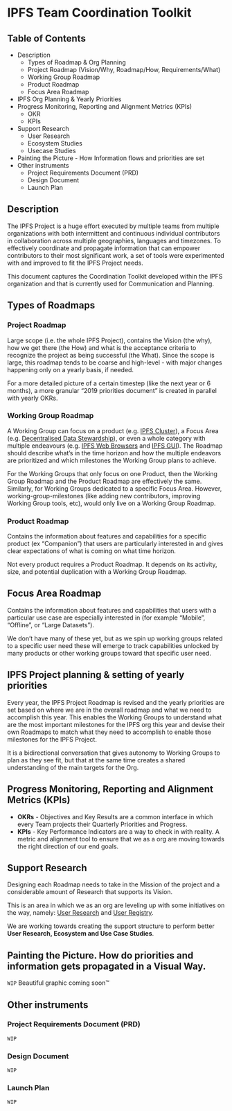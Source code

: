 # IPFS Team Coordination Toolkit

## Table of Contents

- Description
  - Types of Roadmap & Org Planning
  - Project Roadmap (Vision/Why, Roadmap/How, Requirements/What)
  - Working Group Roadmap
  - Product Roadmap
  - Focus Area Roadmap
- IPFS Org Planning & Yearly Priorities
- Progress Monitoring, Reporting and Alignment Metrics (KPIs)
  - OKR    
  - KPIs
- Support Research
  - User Research
  - Ecosystem Studies
  - Usecase Studies
- Painting the Picture - How Information flows and priorities are set
- Other instruments
  - Project Requirements Document (PRD)
  - Design Document
  - Launch Plan

## Description

The IPFS Project is a huge effort executed by multiple teams from multiple organizations with both intermittent and continuous individual contributors in collaboration across multiple geographies, languages and timezones. To effectively coordinate and propagate information that can empower contributors to their most significant work, a set of tools were experimented with and improved to fit the IPFS Project needs.

This document captures the Coordination Toolkit developed within the IPFS organization and that is currently used for Communication and Planning.

## Types of Roadmaps

### Project Roadmap 

Large scope (i.e. the whole IPFS Project), contains the Vision (the why), how we get there (the How) and what is the acceptance criteria to recognize the project as being successful (the What). Since the scope is large, this roadmap tends to be coarse and high-level - with major changes happening only on a yearly basis, if needed. 

For a more detailed picture of a certain timestep (like the next year or 6 months), a more granular “2019 priorities document” is created in parallel with yearly OKRs.

### Working Group Roadmap

A Working Group can focus on a product (e.g. [IPFS Cluster](https://cluster.ipfs.io/roadmap/)), a Focus Area (e.g. [Decentralised Data Stewardship](https://github.com/ipfs/decentralized-data-stewardship)), or even a whole category with multiple endeavours (e.g. [IPFS Web Browsers](https://github.com/ipfs/in-web-browsers/blob/master/ROADMAP.md#roadmap) and [IPFS GUI](https://github.com/ipfs/ipfs-gui)). The Roadmap should describe what’s in the time horizon and how the multiple endeavors are prioritized and which milestones the Working Group plans to achieve.

For the Working Groups that only focus on one Product, then the Working Group Roadmap and the Product Roadmap are effectively the same. Similarly, for Working Groups dedicated to a specific Focus Area. However, working-group-milestones (like adding new contributors, improving Working Group tools, etc), would only live on a Working Group Roadmap.

### Product Roadmap

Contains the information about features and capabilities for a specific product (ex “Companion”) that users are particularly interested in and gives clear expectations of what is coming on what time horizon.

Not every product requires a Product Roadmap. It depends on its activity, size, and potential duplication with a Working Group Roadmap.

## Focus Area Roadmap

Contains the information about features and capabilities that users with a particular use case are especially interested in (for example “Mobile”, “Offline”, or “Large Datasets”). 

We don’t have many of these yet, but as we spin up working groups related to a specific user need these will emerge to track capabilities unlocked by many products or other working groups toward that specific user need.

## IPFS Project planning & setting of yearly priorities
Every year, the IPFS Project Roadmap is revised and the yearly priorities are set based on where we are in the overall roadmap and what we need to accomplish this year. This enables the Working Groups to understand what are the most important milestones for the IPFS org this year and devise their own Roadmaps to match what they need to accomplish to enable those milestones for the IPFS Project.

It is a bidirectional conversation that gives autonomy to Working Groups to plan as they see fit, but that at the same time creates a shared understanding of the main targets for the Org.

## Progress Monitoring, Reporting and Alignment Metrics (KPIs)

- **OKRs** - Objectives and Key Results are a common interface in which every Team projects their Quarterly Priorities and Progress.
- **KPIs** - Key Performance Indicators are a way to check in with reality. A metric and alignment tool to ensure that we as a org are moving towards the right direction of our end goals.


## Support Research

Designing each Roadmap needs to take in the Mission of the project and a considerable amount of Research that supports its Vision.

This is an area in which we as an org are leveling up with some initiatives on the way, namely: [User Research](https://github.com/ipfs/user-research) and [User Registry](https://airtable.com/tblLf5K7YnbosxJIl/viwwgIMk4kq5veXte).

We are working towards creating the support structure to perform better **User Research, Ecosystem and Use Case Studies**.

## Painting the Picture. How do priorities and information gets propagated in a Visual Way.

`WIP` Beautiful graphic coming soon™

## Other instruments

### Project Requirements Document (PRD)

`WIP`

### Design Document

`WIP`

### Launch Plan

`WIP`

